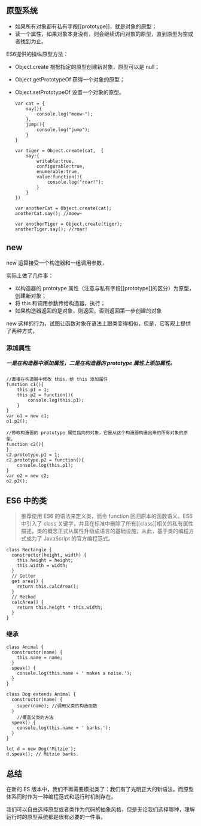## 原型系统

- 如果所有对象都有私有字段[[prototype]]，就是对象的原型；
- 读一个属性，如果对象本身没有，则会继续访问对象的原型，直到原型为空或者找到为止。

ES6提供的操纵原型方法：

- Object.create 根据指定的原型创建新对象，原型可以是 null；

- Object.getPrototypeOf 获得一个对象的原型；

- Object.setPrototypeOf 设置一个对象的原型。

  ```
  var cat = {
      say(){
          console.log("meow~");
      },
      jump(){
          console.log("jump");
      }
  }
  
  var tiger = Object.create(cat,  {
      say:{
          writable:true,
          configurable:true,
          enumerable:true,
          value:function(){
              console.log("roar!");
          }
      }
  })
  
  var anotherCat = Object.create(cat);
  anotherCat.say(); //moew~
  
  var anotherTiger = Object.create(tiger);
  anotherTiger.say(); //roar!
  ```

## new

new 运算接受一个构造器和一组调用参数，

实际上做了几件事：

- 以构造器的 prototype 属性（注意与私有字段[[prototype]]的区分）为原型，创建新对象；
- 将 this 和调用参数传给构造器，执行；
- 如果构造器返回的是对象，则返回，否则返回第一步创建的对象

new 这样的行为，试图让函数对象在语法上跟类变得相似，但是，它客观上提供了两种方式，

### 添加属性
##### 一是在构造器中添加属性，二是在构造器的 prototype 属性上添加属性。

```
//直接在构造器中修改 this，给 this 添加属性
function c1(){
    this.p1 = 1;
    this.p2 = function(){
        console.log(this.p1);
    }
} 
var o1 = new c1;
o1.p2();

//修改构造器的 prototype 属性指向的对象，它是从这个构造器构造出来的所有对象的原型。
function c2(){
}
c2.prototype.p1 = 1;
c2.prototype.p2 = function(){
    console.log(this.p1);
}
var o2 = new c2;
o2.p2();
```

## ES6 中的类

> 推荐使用 ES6 的语法来定义类，而令 function 回归原本的函数语义。ES6 中引入了 class 关键字，并且在标准中删除了所有[[class]]相关的私有属性描述，类的概念正式从属性升级成语言的基础设施，从此，基于类的编程方式成为了 JavaScript 的官方编程范式。

```
class Rectangle {
  constructor(height, width) {
    this.height = height;
    this.width = width;
  }
  // Getter
  get area() {
    return this.calcArea();
  }
  // Method
  calcArea() {
    return this.height * this.width;
  }
}
```

### 继承

```
class Animal { 
  constructor(name) {
    this.name = name;
  }
  speak() {
    console.log(this.name + ' makes a noise.');
  }
}

class Dog extends Animal {
  constructor(name) {
    super(name); //调用父类的构造函数
  }
	//覆盖父类的方法
  speak() {
    console.log(this.name + ' barks.');
  }
}

let d = new Dog('Mitzie');
d.speak(); // Mitzie barks.
```

## 总结

在新的 ES 版本中，我们不再需要模拟类了：我们有了光明正大的新语法。而原型体系同时作为一种编程范式和运行时机制存在。

我们可以自由选择原型或者类作为代码的抽象风格，但是无论我们选择哪种，理解运行时的原型系统都是很有必要的一件事。